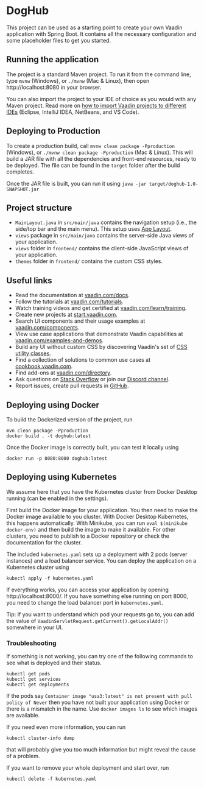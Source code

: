 # DogHub

This project can be used as a starting point to create your own Vaadin application with Spring Boot.
It contains all the necessary configuration and some placeholder files to get you started.

## Running the application

The project is a standard Maven project. To run it from the command line,
type `mvnw` (Windows), or `./mvnw` (Mac & Linux), then open
http://localhost:8080 in your browser.

You can also import the project to your IDE of choice as you would with any
Maven project. Read more on [how to import Vaadin projects to different 
IDEs](https://vaadin.com/docs/latest/guide/step-by-step/importing) (Eclipse, IntelliJ IDEA, NetBeans, and VS Code).

## Deploying to Production

To create a production build, call `mvnw clean package -Pproduction` (Windows),
or `./mvnw clean package -Pproduction` (Mac & Linux).
This will build a JAR file with all the dependencies and front-end resources,
ready to be deployed. The file can be found in the `target` folder after the build completes.

Once the JAR file is built, you can run it using
`java -jar target/doghub-1.0-SNAPSHOT.jar`

## Project structure

- `MainLayout.java` in `src/main/java` contains the navigation setup (i.e., the
  side/top bar and the main menu). This setup uses
  [App Layout](https://vaadin.com/docs/components/app-layout).
- `views` package in `src/main/java` contains the server-side Java views of your application.
- `views` folder in `frontend/` contains the client-side JavaScript views of your application.
- `themes` folder in `frontend/` contains the custom CSS styles.

## Useful links

- Read the documentation at [vaadin.com/docs](https://vaadin.com/docs).
- Follow the tutorials at [vaadin.com/tutorials](https://vaadin.com/tutorials).
- Watch training videos and get certified at [vaadin.com/learn/training](https://vaadin.com/learn/training).
- Create new projects at [start.vaadin.com](https://start.vaadin.com/).
- Search UI components and their usage examples at [vaadin.com/components](https://vaadin.com/components).
- View use case applications that demonstrate Vaadin capabilities at [vaadin.com/examples-and-demos](https://vaadin.com/examples-and-demos).
- Build any UI without custom CSS by discovering Vaadin's set of [CSS utility classes](https://vaadin.com/docs/styling/lumo/utility-classes). 
- Find a collection of solutions to common use cases at [cookbook.vaadin.com](https://cookbook.vaadin.com/).
- Find add-ons at [vaadin.com/directory](https://vaadin.com/directory).
- Ask questions on [Stack Overflow](https://stackoverflow.com/questions/tagged/vaadin) or join our [Discord channel](https://discord.gg/MYFq5RTbBn).
- Report issues, create pull requests in [GitHub](https://github.com/vaadin).


## Deploying using Docker

To build the Dockerized version of the project, run

```
mvn clean package -Pproduction
docker build . -t doghub:latest
```

Once the Docker image is correctly built, you can test it locally using

```
docker run -p 8080:8080 doghub:latest
```


## Deploying using Kubernetes

We assume here that you have the Kubernetes cluster from Docker Desktop running (can be enabled in the settings).

First build the Docker image for your application. You then need to make the Docker image available to you cluster. With Docker Desktop Kubernetes, this happens automatically. With Minikube, you can run `eval $(minikube docker-env)` and then build the image to make it available. For other clusters, you need to publish to a Docker repository or check the documentation for the cluster.

The included `kubernetes.yaml` sets up a deployment with 2 pods (server instances) and a load balancer service. You can deploy the application on a Kubernetes cluster using

```
kubectl apply -f kubernetes.yaml
```

If everything works, you can access your application by opening http://localhost:8000/.
If you have something else running on port 8000, you need to change the load balancer port in `kubernetes.yaml`.

Tip: If you want to understand which pod your requests go to, you can add the value of `VaadinServletRequest.getCurrent().getLocalAddr()` somewhere in your UI.

### Troubleshooting

If something is not working, you can try one of the following commands to see what is deployed and their status.

```
kubectl get pods
kubectl get services
kubectl get deployments
```

If the pods say `Container image "usa3:latest" is not present with pull policy of Never` then you have not built your application using Docker or there is a mismatch in the name. Use `docker images ls` to see which images are available.

If you need even more information, you can run

```
kubectl cluster-info dump
```

that will probably give you too much information but might reveal the cause of a problem.

If you want to remove your whole deployment and start over, run

```
kubectl delete -f kubernetes.yaml
```
